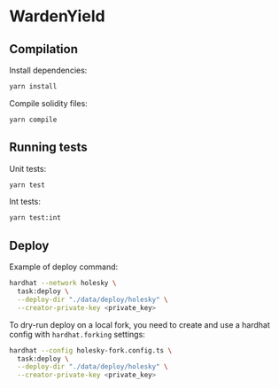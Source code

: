 # WardenYield

## Compilation

Install dependencies:
```bash
yarn install
```
Compile solidity files:
```bash
yarn compile
```

## Running tests

Unit tests:
```bash
yarn test
```
Int tests:
```bash
yarn test:int
```

## Deploy

Example of deploy command:
```bash
hardhat --network holesky \
  task:deploy \
  --deploy-dir "./data/deploy/holesky" \
  --creator-private-key <private_key>
```
To dry-run deploy on a local fork, you need to create and use a hardhat config with `hardhat.forking` settings:
```bash
hardhat --config holesky-fork.config.ts \
  task:deploy \
  --deploy-dir "./data/deploy/holesky" \
  --creator-private-key <private_key>
```
